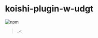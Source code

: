 # koishi-plugin-w-udgt

[![npm](https://img.shields.io/npm/v/koishi-plugin-w-udgt?style=flat-square)](https://www.npmjs.com/package/koishi-plugin-w-udgt)

>_<
